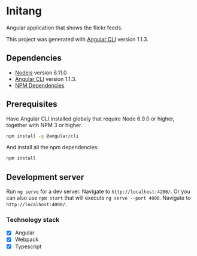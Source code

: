 # Initang

Angular application that shows the flickr feeds.

This project was generated with [Angular CLI](https://github.com/angular/angular-cli) version 1.1.3.

## Dependencies

- [Nodejs](http://nodejs.org/) version 6.11.0
- [Angular CLI](https://github.com/angular/angular-cli) version 1.1.3.
- [NPM Dependencies](package.json)


## Prerequisites

Have Angular CLI installed globaly that require Node 6.9.0 or higher, together with NPM 3 or higher.

```bash
npm install -g @angular/cli
```

And install all the npm dependencies:
```bash
npm install
```

## Development server

Run `ng serve` for a dev server. Navigate to `http://localhost:4200/`.
Or you can also use `npm start` that will execute `ng serve --port 4000`. Navigate to `http://localhost:4000/`.


### Technology stack

- [x] Angular
- [x] Webpack
- [x] Typescript
